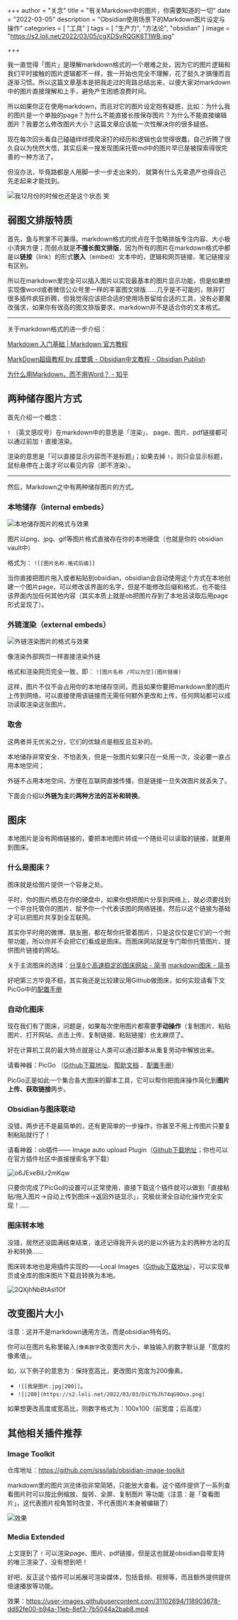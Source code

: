 +++
author = "关念"
title = "有关Markdown中的图片，你需要知道的一切"
date = "2022-03-05"
description = "Obsidian使用场景下的Markdown图片设定与操作"
categories = [
    "工具"
]
tags = [
    "生产力",
    "方法论",
    "obsidian"
]
image = "https://s2.loli.net/2022/03/05/cgXDSvRQGK6T1WB.jpg"

+++

我一直觉得「图片」是理解markdown格式的一个艰难之处，因为它的图片逻辑和我们平时接触的图片逻辑都不一样，我一开始也完全不理解，花了挺久才搞懂而且逐渐习惯。所以这篇文章基本是把我走过的弯路总结出来，以便大家对markdown中的图片直接理解和上手，避免产生困惑浪费时间。

所以如果你正在使用markdown，而且对它的图片设定抱有疑惑，比如：为什么我的图片是一个单独的page？为什么不能直接长按保存图片？为什么不能直接编辑图片？我要怎么修改图片大小？这篇文章应该能一次性解决你的很多疑惑。

现在每次回头看自己磕磕绊绊摸爬滚打的经历和逻辑也会觉得很蠢，自己折腾了很久自以为恍然大悟，其实后来一搜发现图床托管md中的图片早已是被探索得很完善的一种方法了。

但没办法，毕竟路都是人用脚一步一步走出来的， 就算有什么先辈遗产也得自己先走起来才能找到。

![我12月份的时候也还是这个状态 笑](https://s2.loli.net/2022/03/03/DiCYbJh74qG9Oxo.png)



## 弱图文排版特质

首先，鱼与熊掌不可兼得。markdown格式的优点在于忽略排版专注内容、大小极小清爽方便；而弱点就是**不擅长图文排版**，因为所有的图片在markdown格式中都是以**链接**（link）的形式**嵌入**（embed）文本中的，逻辑和网页链接、笔记链接没有区别。

所以在markdown里完全可以插入图片以实现最基本的图片显示功能，但是如果想实现像word或者微信公众号里一样的丰富图文排版……几乎是不可能的，除非打很多插件疯狂折腾，但我觉得应该把合适的使用场景留给合适的工具，没有必要魔改强求，如果你有很高的图文排版要求，markdown并不是适合你的文本格式。



---



关于markdown格式的进一步介绍：

[Markdown 入门基础 | Markdown 官方教程](https://markdown.com.cn/intro.html)

[MarkDown超级教程 by 成雙醬 - Obsidian中文教程 - Obsidian Publish](https://publish.obsidian.md/chinesehelp/01+2021%E6%96%B0%E6%95%99%E7%A8%8B/MarkDown%E8%B6%85%E7%BA%A7%E6%95%99%E7%A8%8B+by+%E6%88%90%E9%9B%99%E9%86%AC)

[为什么用Markdown，而不用Word？ - 知乎](https://zhuanlan.zhihu.com/p/86516807)



## 两种储存图片方式

首先介绍一个概念：

`!` （英文感叹号）在markdown中的意思是「渲染」， page、图片、pdf链接都可以通过前加 `!` 直接渲染。

渲染的意思是「可以直接显示内容而不是标题」；如果去掉 `!`，则只会显示标题，鼠标悬停在上面才可以看见内容（即不渲染）。

---



然后，Markdown之中有两种储存图片的方式。
### 本地储存（internal embeds）

![本地储存图片的格式与效果](https://s2.loli.net/2022/03/05/j9qiAQfdGWObMDK.png)

图片以png、jpg、gif等图片格式直接存在你的本地硬盘（也就是你的 obsidian vault中）

格式为： `![[图片名称.格式后缀]]` 

当你直接把图片拖入或者粘贴到obsidian，obsidian会自动使用这个方式在本地创建一个图片page，可以修改该界面的名字，但是不能修改后缀和格式，也不能往该界面内加任何其他内容（其实本质上就是ob把图片存到了本地且读取后用page形式呈现了）。



### 外链渲染（external embeds）

![外链渲染图片的格式与效果](https://s2.loli.net/2022/03/05/swz4xPeSoyp2QBc.png)

像渲染外部网页一样直接渲染外链

格式和渲染网页完全一致，即： `![图片名称 /可以为空](图片链接)`

这样，图片不仅不会占用你的本地储存空间，而且如果你要把markdown里的图片上传到网络，可以直接使用该链接而无需任何额外更改和上传，任何网站都可以成功读取渲染这张图片。



### 取舍

这两者并无优劣之分，它们的优缺点是相反且互补的。

本地储存非常安全、不怕丢失，但是一张图片如果只在一处用一次，没必要一直占用本地空间；

外链不占用本地空间，方便在互联网直接传播，但是链接一旦失效图片就丢失了。

下面会介绍以**外链为主**的**两种方法的互补和转换**。



## 图床
本地图片是没有网络链接的，要把本地图片转成一个随处可以读取的链接，就要用到图床。

### 什么是图床？

图床就是给图片提供一个容身之处。

平时，你的图片栖息在你的硬盘中，如果你想把图片分享到网络上，就必须要找到一个平台托管你的图片、赋予你一个代表该图的网络链接，然后以这个链接为基础才可以把图片共享到全互联网。

其实你平时用的微博、朋友圈，都在帮你托管着图片，只是这仅仅是它们的一个附带功能，所以你并不会把它们看成是图床。而图床网站就是专门帮你托管图片、提供图片链接的网站。

关于主流图床的选择：[分享8个高速稳定的图床网站 - 简书](https://www.jianshu.com/p/c35091dcba84) [markdown图床 - 简书](https://www.jianshu.com/p/ea1eb11db63f)

好吧第三方毕竟不稳，其实我还是比较建议用Github做图床，如何实现请看下文PicGo中的[配置手册](https://picgo.github.io/PicGo-Doc/zh/guide/config.html#%E5%9B%BE%E5%BA%8A%E5%8C%BA)

### 自动化图床

现在我们有了图床，问题是，如果每次使用图片都需要**手动操作**（复制图片、粘贴图片、打开网站、点击上传、复制链接、粘贴链接）也太麻烦了。

好在计算机工具的最大特点就是让人类可以通过脚本从重复劳动中解放出来。

请看神器：PicGo （[Github下载地址](https://github.com/Molunerfinn/PicGo)、[帮助文档](https://picgo.github.io/PicGo-Doc/) 、[配置手册](https://picgo.github.io/PicGo-Doc/zh/guide/config.html#%E5%9B%BE%E5%BA%8A%E5%8C%BA)）

PicGo正是如此一个集合各大图床的脚本工具，它可以帮你把图床操作简化到**图片上传、获取链接**两步。

### Obsidian与图床联动

没错，两步还不是最简单的，还有更简单的一步操作，你甚至不用上传图片只要复制粘贴就行了！

请看神器：ob插件—— Image auto upload Plugin（[Github下载地址](https://github.com/renmu123/obsidian-image-auto-upload-plugin)；你也可以在官方插件社区中直接搜索名字下载）

![o6JExeBiLr2mKqw](https://s2.loli.net/2022/03/21/o6JExeBiLr2mKqw.png)

只要你完成了PicGo的设置可以正常使用，直接下载这个插件就可以做到「直接粘贴/拖入图片→自动上传到图床→返回外链显示」，究极丝滑全自动化操作完全实现！<img src="https://media.cmx.edu.kg/cache/custom_emojis/images/000/129/022/original/c05485f442d4f70c.png" alt=":ablobcall:" style="zoom:25%;" />



### 图床转本地

没错，居然还没圆满结束结束，谁还记得我开头说的是以外链为主的两种方法的互补和转换……

图床转本地也是用插件实现的——Local Images（[Github下载地址](https://github.com/aleksey-rezvov/obsidian-local-images)），可以实现单页或全库的图床图片下载且转换为本地。

![2QXjhNbBtAsl1Of](https://s2.loli.net/2022/03/21/2QXjhNbBtAsl1Of.png)




## 改变图片大小
注意：这并不是markdown通用方法，而是obsidian特有的。

你可以在图片名称里输入`|像素数字`改变图片大小，单独输入的数字默认是「宽度的像素值」。

如，以下例子的意思为：保持宽高比，更改图片宽度为200像素。

- `![[我是图片.jpg|200]]`。
- `![|200](https://s2.loli.net/2022/03/03/DiCYbJh74qG9Oxo.png)`

如果想更改高度或宽高比，则数字格式为：100x100（前宽度；后高度）



## 其他相关插件推荐

### Image Toolkit
仓库地址：https://github.com/sissilab/obsidian-image-toolkit

markdown里的图片浏览体验非常简陋，只能放大查看。这个插件提供了一系列查看图片时可以按比例缩放、旋转、全屏、复制图片 等功能（注意：是「查看图片」，这代表图片视角暂时改变，不代表图片本身被编辑了）

![效果](https://s2.loli.net/2022/03/21/JyZipEf5YTorlgq.gif)

### Media Extended
上文提到了 `!` 可以渲染page、图片、pdf链接，但是这也就是obsidian自带支持的唯三渲染了，没有想到吧！

好吧，反正这个插件可以拓展可渲染媒体，包括音频、视频等，而且额外提供提供倍速播放等功能。

效果：https://user-images.githubusercontent.com/31102694/118903678-dd82fe00-b94a-11eb-8ef3-7b5044a2bab8.mp4